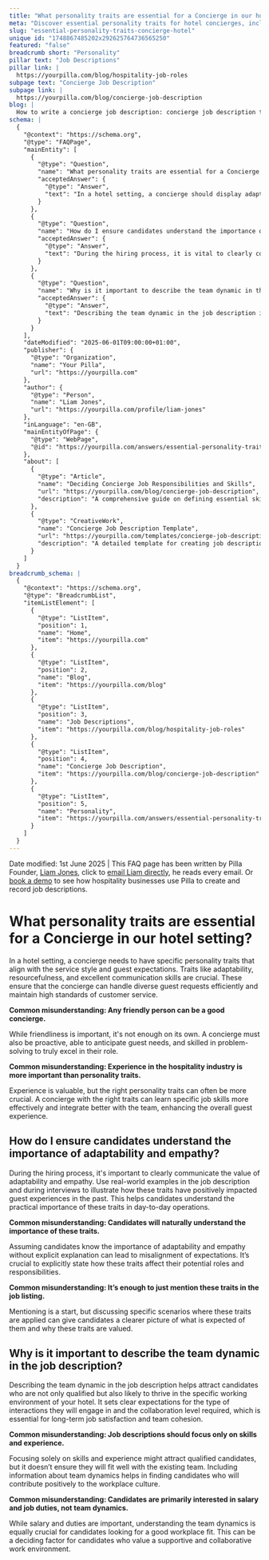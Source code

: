 ```yaml
---
title: "What personality traits are essential for a Concierge in our hotel setting?"
meta: "Discover essential personality traits for hotel concierges, including adaptability and resourcefulness, and learn effective hiring practices to ensure candidates align with these qualities."
slug: "essential-personality-traits-concierge-hotel"
unique id: "1748867485202x292625764736565250"
featured: "false"
breadcrumb short: "Personality"
pillar text: "Job Descriptions"
pillar link: |
  https://yourpilla.com/blog/hospitality-job-roles
subpage text: "Concierge Job Description"
subpage link: |
  https://yourpilla.com/blog/concierge-job-description
blog: |
  How to write a concierge job description: concierge job description template included.
schema: |
  {
    "@context": "https://schema.org",
    "@type": "FAQPage",
    "mainEntity": [
      {
        "@type": "Question",
        "name": "What personality traits are essential for a Concierge in our hotel setting?",
        "acceptedAnswer": {
          "@type": "Answer",
          "text": "In a hotel setting, a concierge should display adaptability, resourcefulness, and excellent communication skills. These traits enable the concierge to efficiently handle diverse guest requests and maintain high standards of customer service. While friendliness is also important, a successful concierge needs to be proactive, anticipate guest needs, and be adept in problem-solving to excel in their role."
        }
      },
      {
        "@type": "Question",
        "name": "How do I ensure candidates understand the importance of adaptability and empathy?",
        "acceptedAnswer": {
          "@type": "Answer",
          "text": "During the hiring process, it is vital to clearly communicate the importance of adaptability and empathy. Incorporate real-world examples in job descriptions and interviews to show how these traits positively impact guest experiences. This approach helps candidates understand the practical relevance of these traits in their daily responsibilities and aligns expectations."
        }
      },
      {
        "@type": "Question",
        "name": "Why is it important to describe the team dynamic in the job description?",
        "acceptedAnswer": {
          "@type": "Answer",
          "text": "Describing the team dynamic in the job description is crucial in attracting candidates who not only have the necessary skills but are also a good fit for the hotel's working environment. It sets clear expectations regarding the nature of interactions and the required level of collaboration, which are essential for job satisfaction and team cohesion."
        }
      }
    ],
    "dateModified": "2025-06-01T09:00:00+01:00",
    "publisher": {
      "@type": "Organization",
      "name": "Your Pilla",
      "url": "https://yourpilla.com"
    },
    "author": {
      "@type": "Person",
      "name": "Liam Jones",
      "url": "https://yourpilla.com/profile/liam-jones"
    },
    "inLanguage": "en-GB",
    "mainEntityOfPage": {
      "@type": "WebPage",
      "@id": "https://yourpilla.com/answers/essential-personality-traits-concierge-hotel"
    },
    "about": [
      {
        "@type": "Article",
        "name": "Deciding Concierge Job Responsibilities and Skills",
        "url": "https://yourpilla.com/blog/concierge-job-description",
        "description": "A comprehensive guide on defining essential skills and responsibilities for a Concierge, helping to tailor the hiring process to find the best candidates."
      },
      {
        "@type": "CreativeWork",
        "name": "Concierge Job Description Template",
        "url": "https://yourpilla.com/templates/concierge-job-description",
        "description": "A detailed template for creating job descriptions for Concierge positions, ensuring all essential duties and skills are clearly outlined."
      }
    ]
  }
breadcrumb_schema: |
  {
    "@context": "https://schema.org",
    "@type": "BreadcrumbList",
    "itemListElement": [
      {
        "@type": "ListItem",
        "position": 1,
        "name": "Home",
        "item": "https://yourpilla.com"
      },
      {
        "@type": "ListItem",
        "position": 2,
        "name": "Blog",
        "item": "https://yourpilla.com/blog"
      },
      {
        "@type": "ListItem",
        "position": 3,
        "name": "Job Descriptions",
        "item": "https://yourpilla.com/blog/hospitality-job-roles"
      },
      {
        "@type": "ListItem",
        "position": 4,
        "name": "Concierge Job Description",
        "item": "https://yourpilla.com/blog/concierge-job-description"
      },
      {
        "@type": "ListItem",
        "position": 5,
        "name": "Personality",
        "item": "https://yourpilla.com/answers/essential-personality-traits-concierge-hotel"
      }
    ]
  }
---
```


Date modified: 1st June 2025 | This FAQ page has been written by Pilla Founder, [Liam Jones](https://yourpilla.com/profile/liam-jones), click to [email Liam directly](https://mailto:liam@yourpilla.com), he reads every email. Or [book a demo](https://calendly.com/pilla/demo) to see how hospitality businesses use Pilla to create and record job descriptions.

# What personality traits are essential for a Concierge in our hotel setting?

In a hotel setting, a concierge needs to have specific personality traits that align with the service style and guest expectations. Traits like adaptability, resourcefulness, and excellent communication skills are crucial. These ensure that the concierge can handle diverse guest requests efficiently and maintain high standards of customer service.

**Common misunderstanding: Any friendly person can be a good concierge.**

While friendliness is important, it's not enough on its own. A concierge must also be proactive, able to anticipate guest needs, and skilled in problem-solving to truly excel in their role.

**Common misunderstanding: Experience in the hospitality industry is more important than personality traits.**

Experience is valuable, but the right personality traits can often be more crucial. A concierge with the right traits can learn specific job skills more effectively and integrate better with the team, enhancing the overall guest experience.

## How do I ensure candidates understand the importance of adaptability and empathy?

During the hiring process, it's important to clearly communicate the value of adaptability and empathy. Use real-world examples in the job description and during interviews to illustrate how these traits have positively impacted guest experiences in the past. This helps candidates understand the practical importance of these traits in day-to-day operations.

**Common misunderstanding: Candidates will naturally understand the importance of these traits.**

Assuming candidates know the importance of adaptability and empathy without explicit explanation can lead to misalignment of expectations. It’s crucial to explicitly state how these traits affect their potential roles and responsibilities.

**Common misunderstanding: It’s enough to just mention these traits in the job listing.**

Mentioning is a start, but discussing specific scenarios where these traits are applied can give candidates a clearer picture of what is expected of them and why these traits are valued.

## Why is it important to describe the team dynamic in the job description?

Describing the team dynamic in the job description helps attract candidates who are not only qualified but also likely to thrive in the specific working environment of your hotel. It sets clear expectations for the type of interactions they will engage in and the collaboration level required, which is essential for long-term job satisfaction and team cohesion.

**Common misunderstanding: Job descriptions should focus only on skills and experience.**

Focusing solely on skills and experience might attract qualified candidates, but it doesn’t ensure they will fit well with the existing team. Including information about team dynamics helps in finding candidates who will contribute positively to the workplace culture.

**Common misunderstanding: Candidates are primarily interested in salary and job duties, not team dynamics.**

While salary and duties are important, understanding the team dynamics is equally crucial for candidates looking for a good workplace fit. This can be a deciding factor for candidates who value a supportive and collaborative work environment.